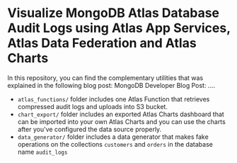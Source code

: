 # Visualize MongoDB Atlas Database Audit Logs using Atlas App Services, Atlas Data Federation and Atlas Charts

In this repository, you can find the complementary utilities that was explained in the following blog post: MongoDB Developer Blog Post: ....

- `atlas_functions/` folder includes one Atlas Function that retrieves compressed audit logs and uploads into S3 bucket.
- `chart_export/` folder includes an exported Atlas Charts dashboard that can be imported into your own Atlas Charts and you can use the charts after you've configured the data source properly.
- `data_generator/` folder includes a data generator that makes fake operations on the collections `customers` and `orders` in the database name `audit_logs`

